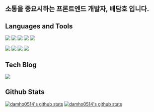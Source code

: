 ## 소통을 중요시하는 프론트엔드 개발자, 배담호 입니다.
## Languages and Tools
 <img src="https://img.shields.io/badge/HTML-E34F26?style=flat-square&logo=HTML5&logoColor=white"/></a>
 <img src="https://img.shields.io/badge/CSS-1572B6?style=flat-square&logo=CSS3&logoColor=white"/></a>
 <img src="https://img.shields.io/badge/Sass-CC6699?style=flat-square&logo=Sass&logoColor=white"/></a>
 <img src="https://img.shields.io/badge/Javascript-ffb13b?style=flat-square&logo=javascript&logoColor=white"/></a>
 <img src="https://img.shields.io/badge/React-61DAFB?style=flat-square&logo=React&logoColor=white"/></a>

[![](https://img.shields.io/badge/Git-F05032?logo=git&logoColor=white&logoWidth=20)]()
[![](https://img.shields.io/badge/GitHub-181717?logo=github&logoColor=white&logoWidth=20)]()
[![](https://img.shields.io/badge/Slack-4A154B?logo=slack&logoColor=white&logoWidth=20)]()
[![](https://img.shields.io/badge/Trello-0079BF?logo=trello&logoColor=white&logoWidth=20)]()


## Tech Blog
  <a href="https://velog.io/@damho0514
"><img src="https://img.shields.io/badge/%20blog-11B48A?style=flat-square&logo=Vimeo&logoColor=white&link=https://velog.io/@damho0514"/></a>   
  
## Github Stats

[![damho0514's github stats](https://github-readme-stats.vercel.app/api?username=damho0514)](https://github.com/damho0514/github-readme-stats)
  [![damho0514's github stats](https://github-readme-stats.vercel.app/api/top-langs/?username=damho0514&show_icons=true&hide_border=true&title_color=004386&icon_color=004386&layout=compact)](https://github.com/damho0514)
